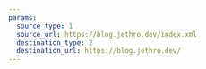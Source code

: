 ```yaml
---
params:
  source_type: 1
  source_url: https://blog.jethro.dev/index.xml
  destination_type: 2
  destination_url: https://blog.jethro.dev/
---
```

